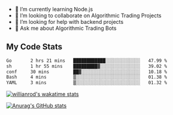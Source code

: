 
- 🌱 I’m currently learning Node.js
- 👯 I’m looking to collaborate on Algorithmic Trading Projects
- 🤔 I’m looking for help with backend projects
- 💬 Ask me about Algorithmic Trading Bots

## My Code Stats

<!--START_SECTION:waka-->

```txt
Go       2 hrs 21 mins   ████████████░░░░░░░░░░░░░   47.99 %
sh       1 hr 55 mins    █████████▓░░░░░░░░░░░░░░░   39.02 %
conf     30 mins         ██▓░░░░░░░░░░░░░░░░░░░░░░   10.18 %
Bash     4 mins          ▒░░░░░░░░░░░░░░░░░░░░░░░░   01.38 %
YAML     3 mins          ▒░░░░░░░░░░░░░░░░░░░░░░░░   01.32 %
```

<!--END_SECTION:waka-->

[![willianrod's wakatime stats](https://github-readme-stats.vercel.app/api/wakatime?username=holdandup&layout=compact&theme=react&custom_title=Wakatime%20All%20Time%20Stats&langs_count=8)](https://github.com/anuraghazra/github-readme-stats)

[![Anurag's GitHub stats](https://github-readme-stats.vercel.app/api?username=Kevinbarrero)](https://github.com/anuraghazra/github-readme-stats)




